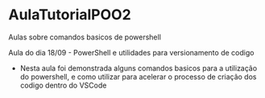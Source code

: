 # AulaTutorialPOO2
Aulas sobre comandos basicos de powershell

Aula do dia 18/09 - PowerShell e utilidades para versionamento de codigo

- Nesta aula foi demonstrada alguns comandos basicos para a utilização do powershell, e como utilizar para acelerar o processo de criação dos codigo dentro do VSCode

